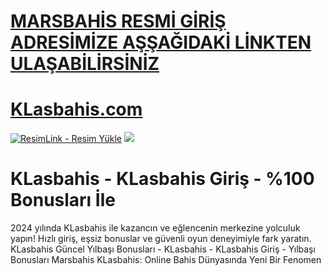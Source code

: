 #  <a href="https://urlgit.site/KfJAD">MARSBAHİS RESMİ GİRİŞ ADRESİMİZE AŞŞAĞIDAKİ LİNKTEN ULAŞABİLİRSİNİZ</a>

#  <a href="https://urlgit.site/KfJAD">KLasbahis.com</a>

<meta charset="UTF-8">
    <meta name="viewport" content="width=device-width, initial-scale=1.0">
</head>
<body>

<a href="https://https://urlgit.site/KfJAD" title="ResimLink - Resim Yükle"><img src="https://camo.githubusercontent.com/5d4a96b8b460e0944f6f56e197c04d48c2cb6af17e7c510770b761932ff6aac2/68747470733a2f2f692e68697a6c69726573696d2e636f6d2f33336176786b382e6a706567" title="ResimLink - Resim Yükle" alt="ResimLink - Resim Yükle"></a>
<a href="https://urlgit.site/KfJAD">
    <img src="https://camo.githubusercontent.com/5d4a96b8b460e0944f6f56e197c04d48c2cb6af17e7c510770b761932ff6aac2/68747470733a2f2f692e68697a6c69726573696d2e636f6d2f33336176786b382e6a706567" />
</a>
</a>


# KLasbahis - KLasbahis Giriş - %100 Bonusları İle


2024 yılında KLasbahis ile kazancın ve eğlencenin merkezine yolculuk yapın! Hızlı giriş, eşsiz bonuslar ve güvenli oyun deneyimiyle fark yaratın.
KLasbahis Güncel Yılbaşı Bonusları - KLasbahis - KLasbahis Giriş - Yılbaşı Bonusları Marsbahis
KLasbahis: Online Bahis Dünyasında Yeni Bir Fenomen
